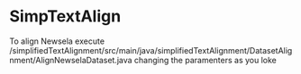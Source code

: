 # SimpTextAlign

To align Newsela execute /simplifiedTextAlignment/src/main/java/simplifiedTextAlignment/DatasetAlignment/AlignNewselaDataset.java changing the paramenters as you loke
